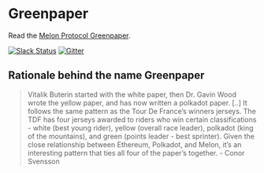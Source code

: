 # Greenpaper

Read the [Melon Protocol Greenpaper](https://github.com/melonproject/greenpaper/blob/master/melonprotocol.pdf).

[![Slack Status](http://chat.melonport.com/badge.svg)](http://chat.melonport.com) [![Gitter](https://badges.gitter.im/melonproject/general.svg)](https://gitter.im/melonproject/general?utm_source=badge&utm_medium=badge&utm_campaign=pr-badge&utm_content=badge)

## Rationale behind the name Greenpaper

> Vitalik Buterin started with the white paper, then Dr. Gavin Wood wrote the yellow paper, and has now written a polkadot paper. [..] It follows the same pattern as the Tour De France’s winners jerseys. The TDF has four jerseys awarded to riders who win certain classifications - white (best young rider), yellow (overall race leader), polkadot (king of the mountains), and green (points leader - best sprinter). Given the close relationship between Ethereum, Polkadot, and Melon, it’s an interesting pattern that ties all four of the paper’s together. - Conor Svensson
